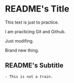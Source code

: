 # README's Title

This text is just to practice.

I am practicing Git and Github.

Just modifing.

Brand new thing.

## README's Subtitle

    - This is not a train.